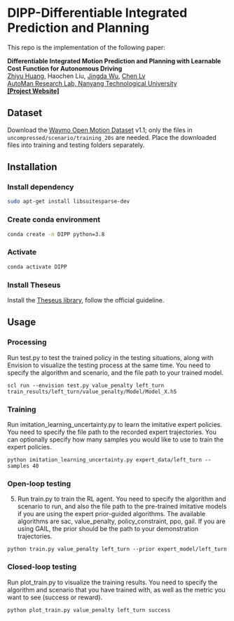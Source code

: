 # DIPP-Differentiable Integrated Prediction and Planning
This repo is the implementation of the following paper:

**Differentiable Integrated Motion Prediction and Planning with Learnable Cost Function for Autonomous Driving**
<br> [Zhiyu Huang](https://mczhi.github.io/), Haochen Liu, [Jingda Wu](https://wujingda.github.io/), [Chen Lv](https://scholar.google.com/citations?user=UKVs2CEAAAAJ&hl=en) 
<br> [AutoMan Research Lab, Nanyang Technological University](https://lvchen.wixsite.com/automan)
<br> **[[Project Website]](https://mczhi.github.io/DIPP/)**

## Dataset
Download the [Waymo Open Motion Dataset](https://waymo.com/open/download/) v1.1; only the files in ```uncompressed/scenario/training_20s``` are needed. Place the downloaded files into training and testing folders separately.

## Installation
### Install dependency
```bash
sudo apt-get install libsuitesparse-dev
```

### Create conda environment
```bash
conda create -n DIPP python=3.8
```

### Activate
```bash
conda activate DIPP
```

### Install Theseus
Install the [Theseus library](https://github.com/facebookresearch/theseus), follow the official guideline.

## Usage
### Processing
Run test.py to test the trained policy in the testing situations, along with Envision to visualize the testing process at the same time. You need to specify the algorithm and scenario, and the file path to your trained model. 
```shell
scl run --envision test.py value_penalty left_turn train_results/left_turn/value_penalty/Model/Model_X.h5
```

### Training
Run imitation_learning_uncertainty.py to learn the imitative expert policies. You need to specify the file path to the recorded expert trajectories. You can optionally specify how many samples you would like to use to train the expert policies.
```shell
python imitation_learning_uncertainty.py expert_data/left_turn --samples 40
```

### Open-loop testing
5. Run train.py to train the RL agent. You need to specify the algorithm and scenario to run, and also the file path to the pre-trained imitative models if you are using the expert prior-guided algorithms. The available algorithms are sac, value_penalty, policy_constraint, ppo, gail. If you are using GAIL, the prior should be the path to your demonstration trajectories.
```shell
python train.py value_penalty left_turn --prior expert_model/left_turn 
```

### Closed-loop testing
Run plot_train.py to visualize the training results. You need to specify the algorithm and scenario that you have trained with, as well as the metric you want to see (success or reward).
```shell
python plot_train.py value_penalty left_turn success
```
